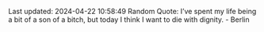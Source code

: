Last updated: 2024-04-22 10:58:49
Random Quote: I’ve spent my life being a bit of a son of a bitch, but today I think I want to die with dignity. - Berlin